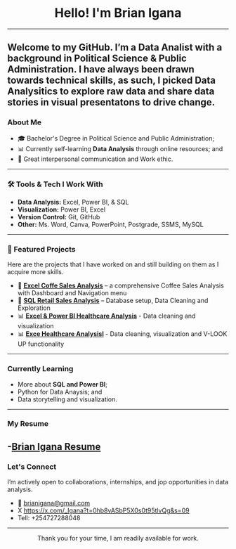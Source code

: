 <h1 align="center">Hello! I'm Brian Igana </h1>

---
Welcome to my GitHub. I’m a Data Analist with a background in Political Science & Public Administration. I have always been drawn towards technical skills, as such, I picked Data Analysitics to explore raw data and share data stories in visual presentatons to drive change.
---

### About Me

- 🎓 Bachelor's Degree in Political Science and Public Administration;
- 📊 Currently self-learning **Data Analysis** through online resources; and
- 🧠 Great interpersonal communication and Work ethic.
---

### 🛠️ Tools & Tech I Work With

- **Data Analysis:** Excel, Power BI, & SQL  
- **Visualization:** Power BI, Excel  
- **Version Control:** Git, GitHub  
- **Other:** Ms. Word, Canva, PowerPoint, Postgrade, SSMS, MySQL
---

### 📁 Featured Projects

Here are the projects that I have worked on and still building on them as I acquire more skills.

- 💼 **[Excel Coffe Sales Analysis](https://github.com/iganabrian/Coffee-Sales-Analysis)** – a comprehensive Coffee Sales Analysis with Dashboard and Navigation menu  
- 🏥 **[SQL Retail Sales Analysis](https://github.com/iganabrian/SQL-Retail-Sales-Analysis-)** – Database setup, Data Cleaning and Exploration
- 📊 **[Excel & Power BI Healthcare Analysis](https://github.com/iganabrian/Hospital-Data-Analysis-using-Excel-Power-BI)** - Data cleaning and visualization
- 📊 **[Exce Healthcare Analysisl](https://github.com/iganabrian/Hospital-Data-Analysis)** - Data cleaning, visualization and V-LOOK UP functionality
---

###  Currently Learning
- More about **SQL and Power BI**;
- Python for Data Anaysis; and   
- Data storytelling and visualization.  
 ---
 
### My Resume
-<a href="https://github.com/iganabrian/iganabrian/blob/main/Brian_Igana_Resume.pdf">Brian Igana Resume<a>
 ---
 
### Let's Connect

I’m actively open to collaborations, internships, and jop opportunities in data analysis.
- 📧 brianigana@gmail.com
- X https://x.com/_Igana?t=0hb8vASbP5X0s0t95tlvQg&s=09
- Tell: +254727288048
---

<p align="center">Thank you for your time, I am readily available for work.</p>


<!---
iganabrian/iganabrian is a ✨ special ✨ repository because its `README.md` (this file) appears on your GitHub profile.
You can click the Preview link to take a look at your changes.
--->
